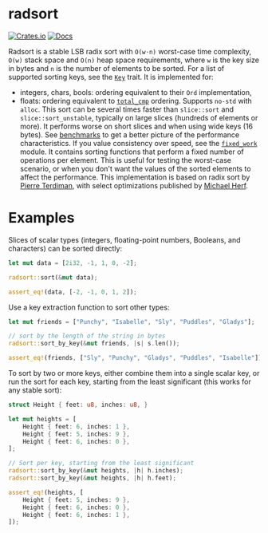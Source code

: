 # radsort

[![Crates.io](https://img.shields.io/crates/v/radsort.svg)](https://crates.io/crates/radsort)
[![Docs](https://docs.rs/radsort/badge.svg)](https://docs.rs/radsort)

Radsort is a stable LSB radix sort with `O(w⋅n)` worst-case time complexity,
`O(w)` stack space and `O(n)` heap space requirements, where `w` is the key
size in bytes and `n` is the number of elements to be sorted.
For a list of supported sorting keys, see the [`Key`] trait. It is implemented for:
- integers, chars, bools: ordering equivalent to their `Ord` implementation,
- floats: ordering equivalent to [`total_cmp`] ordering.
Supports `no-std` with `alloc`.
This sort can be several times faster than `slice::sort` and
`slice::sort_unstable`, typically on large slices (hundreds of elements or
more). It performs worse on short slices and when using wide keys
(16 bytes). See [benchmarks] to get a better picture of the performance
characteristics.
If you value consistency over speed, see the [`fixed_work`] module. It
contains sorting functions that perform a fixed number of operations per
element. This is useful for testing the worst-case scenario, or when you
don't want the values of the sorted elements to affect the performance.
This implementation is based on radix sort by
[Pierre Terdiman](http://codercorner.com/RadixSortRevisited.htm),
with select optimizations published by
[Michael Herf](http://stereopsis.com/radix.html).
# Examples
Slices of scalar types (integers, floating-point numbers, Booleans, and
characters) can be sorted directly:
```rust
let mut data = [2i32, -1, 1, 0, -2];

radsort::sort(&mut data);

assert_eq!(data, [-2, -1, 0, 1, 2]);
```

Use a key extraction function to sort other types:
```rust
let mut friends = ["Punchy", "Isabelle", "Sly", "Puddles", "Gladys"];

// sort by the length of the string in bytes
radsort::sort_by_key(&mut friends, |s| s.len());

assert_eq!(friends, ["Sly", "Punchy", "Gladys", "Puddles", "Isabelle"]);
```

To sort by two or more keys, either combine them into a single scalar key,
or run the sort for each key, starting from the least significant (this
works for any stable sort):
```rust
struct Height { feet: u8, inches: u8, }

let mut heights = [
    Height { feet: 6, inches: 1 },
    Height { feet: 5, inches: 9 },
    Height { feet: 6, inches: 0 },
];

// Sort per key, starting from the least significant
radsort::sort_by_key(&mut heights, |h| h.inches);
radsort::sort_by_key(&mut heights, |h| h.feet);

assert_eq!(heights, [
    Height { feet: 5, inches: 9 },
    Height { feet: 6, inches: 0 },
    Height { feet: 6, inches: 1 },
]);
```

[`Key`]: https://docs.rs/radsort/latest/radsort/trait.Key.html
[`Ord`]: https://doc.rust-lang.org/std/cmp/trait.Ord.html
[`total_cmp`]: https://doc.rust-lang.org/std/primitive.f64.html#method.total_cmp
[`fixed_work`]: https://docs.rs/radsort/latest/radsort/fixed_work/index.html
[benchmarks]: https://github.com/JakubValtar/radsort/wiki/Benchmarks
